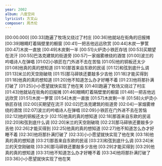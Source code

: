 ```yaml
---
year: 2002
album: 八度空间
lyricist: 方文山
composer: 周杰伦
---
```

[00:00.000]
[00:33]跑遍了牧场又绕过了村庄
[00:36]他就站在街角的旧报摊
[00:39]眼睛盯着隔壁里的橱窗
[00:41]一把吉他远远欣赏
[00:44]木炭一箩筐
[00:47]木炭一直放
[00:49]木炭剩一半
[00:51]火炉烫小铁匠存钱
[00:53]买期望在流汗
[00:55]巴洛克建筑的街道旁
[00:57]一家烟雾缭绕的酒馆
[01:00]波兰的吟唱诗人在弹唱
[01:02]小铁匠在门外进不去在苦恼
[01:05]他的铜板还太少
[01:08]他真的真的想知道
[01:10]那首来自东欧的民谣
[01:12]和弦到底什么调
[01:13]米兰的天空刚破晓
[01:15]那马碲铁还要敲多少吉他
[01:18]才能买得到
[01:18]他真的真的想知道
[01:20]他不知道怎么办才好睡不着
[01:23]他将那扑满打破了
[01:25]小小愿望就快实现了他在笑
[01:40]跑遍了牧场又绕过了村庄
[01:43]他就站在街角的旧报摊
[01:46]眼睛盯着隔壁里的橱窗
[01:48]一把吉他远远欣赏
[01:51]木炭一箩筐
[01:54]木炭一直放
[01:57]木炭剩一半
[01:58]火炉烫小铁匠存钱
[02:00]买期望在流汗
[02:02]巴洛克建筑的街道旁
[02:04]一家烟雾缭绕的酒馆
[02:07]波兰的吟唱诗人在弹唱
[02:09]小铁匠在门外进不去在苦恼
[02:12]他的铜板还太少
[02:15]他真的真的想知道
[02:18]那首来自东欧的民谣
[02:20]和弦到底什么调
[02:20]米兰的天空刚破晓
[02:23]那马碲铁还要敲多少吉他
[02:26]才能买得到
[02:25]他真的真的想知道
[02:27]他不知道怎么办才好睡不着
[02:30]他将那扑满打破了
[02:33]小小愿望就快实现了他在笑
[03:18]他真的真的想知道
[03:21]那首来自东欧的民谣
[03:23]和弦到底什么调
[03:24]米兰的天空刚破晓
[03:26]那马碲铁还要敲多少吉他
[03:29]才能买得到
[03:29]他真的真的想知道
[03:31]他不知道怎么办才好睡不着
[03:34]他将那扑满打破了
[03:36]小小愿望就快实现了他在笑